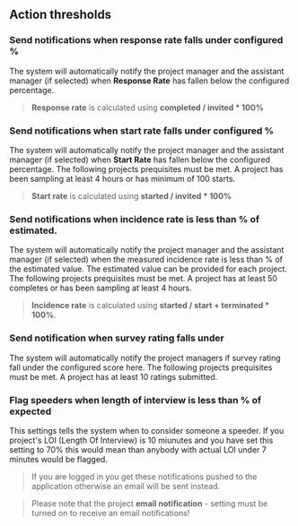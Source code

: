 ## Action thresholds

### Send notifications when **response rate** falls under configured % 
The system will automatically notify the project manager and the assistant manager (if selected) when **Response Rate** has fallen below the configured percentage.

>**Response rate** is calculated using **completed / invited * 100%**

### Send notifications when **start rate** falls under configured % 
The system will automatically notify the project manager and the assistant manager (if selected) when **Start Rate** has fallen below the configured percentage. The following projects prequisites must be met. A project has been sampling at least 4 hours or has minimum of 100 starts.

> **Start rate** is calculated using **started / invited * 100%**

### Send notifications when **incidence rate** is less than % of estimated.
The system will automatically notify the project manager and the assistant manager (if selected) when the measured incidence rate is less than % of the estimated value. The estimated value can be provided for each project. The following projects prequisites must be met. A project has at least 50 completes or has been sampling at least 4 hours.

> **Incidence rate** is calculated using **started / start + terminated * 100%**.

### Send notification when survey rating falls under
The system will automatically notify the project managers if survey rating fall under the configured score here. The following projects prequisites must be met. A project has at least 10 ratings submitted.

### Flag speeders when length of interview is less than % of expected
This settings tells the system when to consider someone a speeder. If you project's LOI (Length Of Interview) is 10 miunutes and you have set this setting to 70% this would mean than anybody with actual LOI under 7 minutes would be flagged.

> If you are logged in you get these notifications pushed to the application otherwise an email will be sent instead.

> Please note that the project **email notification** - setting must be turned on to receive an email notifications!
